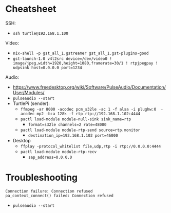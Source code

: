 # Cheatsheet
SSH:
- `ssh turtle@192.168.1.100`

Video:
- `nix-shell -p gst_all_1.gstreamer gst_all_1.gst-plugins-good`
- `gst-launch-1.0 v4l2src device=/dev/video0 ! image/jpeg,width=1920,height=1080,framerate=30/1 ! rtpjpegpay ! udpsink host=0.0.0.0 port=1234`

Audio:
- https://www.freedesktop.org/wiki/Software/PulseAudio/Documentation/User/Modules/
- `pulseaudio --start`
- TurtlePi (sender):
  - `ffmpeg -ar 8000 -acodec pcm_s32le -ac 1 -f alsa -i plughw:0  -acodec mp2 -b:a 128k -f rtp rtp://192.168.1.102:4444`
  - `pactl load-module module-null-sink sink_name=rtp`
    - `format=s32le channels=2 rate=48000`
  - `pactl load-module module-rtp-send source=rtp.monitor`
    - `destination_ip=192.168.1.102 port=46000`
- Desktop
  - `ffplay -protocol_whitelist file,udp,rtp -i rtp://0.0.0.0:4444`
  - `pactl load-module module-rtp-recv`
    - `sap_address=0.0.0.0`

# Troubleshooting
```
Connection failure: Connection refused
pa_context_connect() failed: Connection refused
```
- `pulseaudio --start`